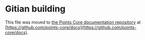 Gitian building
================

This file was moved to [the Points Core documentation repository](https://github.com/points-core/docs/blob/master/gitian-building.md) at [https://github.com/points-core/docs](https://github.com/points-core/docs).
